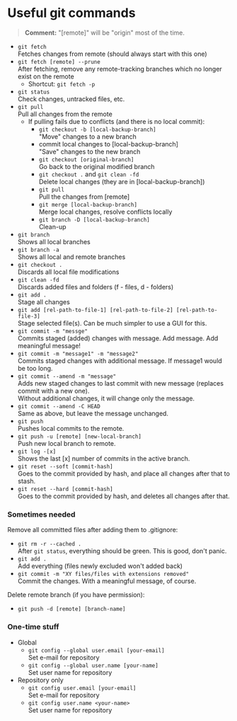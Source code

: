 # Useful git commands

> **Comment:** "[remote]" will be "origin" most of the time.

- `git fetch`  
  Fetches changes from remote (should always start with this one)
- `git fetch [remote] --prune`  
  After fetching, remove any remote-tracking branches which no longer exist on the remote
  - Shortcut: `git fetch -p`
- `git status`  
  Check changes, untracked files, etc.
- `git pull`  
  Pull all changes from the remote
  - If pulling fails due to conflicts (and there is no local commit):
    - `git checkout -b [local-backup-branch]`  
      "Move" changes to a new branch
    - commit local changes to [local-backup-branch]  
      "Save" changes to the new branch
    - `git checkout [original-branch]`  
      Go back to the original modified branch
    - `git checkout .` and `git clean -fd`  
      Delete local changes (they are in [local-backup-branch])
    - `git pull`  
      Pull the changes from [remote]
    - `git merge [local-backup-branch]`  
      Merge local changes, resolve conflicts locally
    - `git branch -D [local-backup-branch]`  
      Clean-up
- `git branch`  
  Shows all local branches
- `git branch -a`  
  Shows all local and remote branches
- `git checkout .`  
  Discards all local file modifications
- `git clean -fd`  
  Discards added files and folders (f - files, d - folders)
- `git add .`  
  Stage all changes
- `git add [rel-path-to-file-1] [rel-path-to-file-2] [rel-path-to-file-3]`  
  Stage selected file(s). Can be much simpler to use a GUI for this.
- `git commit -m "messge"`  
  Commits staged (added) changes with message. Add message. Add meaningful message!
- `git commit -m "message1" -m "message2"`  
  Commits staged changes with additional message. If message1 would be too long.
- `git commit --amend -m "message"`  
  Adds new staged changes to last commit with new message (replaces commit with a new one).  
  Without additional changes, it will change only the message.
- `git commit --amend -C HEAD`  
  Same as above, but leave the message unchanged.
- `git push`  
  Pushes local commits to the remote.
- `git push -u [remote] [new-local-branch]`  
  Push new local branch to remote.
- `git log -[x]`  
  Shows the last [x] number of commits in the active branch.
- `git reset --soft [commit-hash]`  
  Goes to the commit provided by hash, and place all changes after that to stash.
- `git reset --hard [commit-hash]`  
  Goes to the commit provided by hash, and deletes all changes after that.

### Sometimes needed

Remove all committed files after adding them to .gitignore:

- `git rm -r --cached .`  
  After `git status`, everything should be green. This is good, don't panic.
- `git add .`  
  Add everything (files newly excluded won't added back)
- `git commit -m "XY files/files with extensions removed"`  
  Commit the changes. With a meaningful message, of course.

Delete remote branch (if you have permission):

- `git push -d [remote] [branch-name]`

### One-time stuff

- Global
  - `git config --global user.email [your-email]`  
    Set e-mail for repository
  - `git config --global user.name [your-name]`  
    Set user name for repository
- Repository only
  - `git config user.email [your-email]`  
    Set e-mail for repository
  - `git config user.name <your-name>`  
    Set user name for repository
